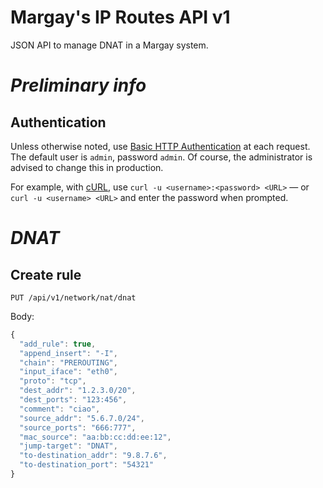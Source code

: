# **Margay's IP Routes API v1**

JSON API to manage DNAT in a Margay system.

# *Preliminary info*

## Authentication

Unless otherwise noted, use [Basic HTTP Authentication](https://en.wikipedia.org/wiki/Basic_access_authentication)
at each request. The default user is `admin`, password `admin`. Of course, the administrator
is advised to change this in production.

For example, with [cURL](https://curl.haxx.se/), use `curl -u <username>:<password> <URL>`
&mdash; or `curl -u <username> <URL>` and enter the password when prompted.

# *DNAT*

## Create rule

```
PUT /api/v1/network/nat/dnat
```
Body:
```javascript
{
  "add_rule": true,
  "append_insert": "-I",
  "chain": "PREROUTING",
  "input_iface": "eth0",
  "proto": "tcp",
  "dest_addr": "1.2.3.0/20",
  "dest_ports": "123:456",
  "comment": "ciao",
  "source_addr": "5.6.7.0/24",
  "source_ports": "666:777",
  "mac_source": "aa:bb:cc:dd:ee:12",
  "jump-target": "DNAT",
  "to-destination_addr": "9.8.7.6",
  "to-destination_port": "54321"
}
```
